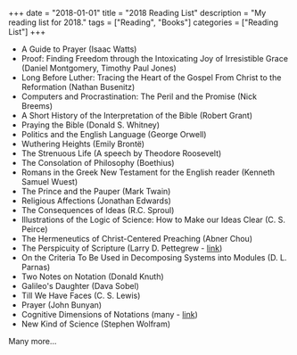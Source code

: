+++
date = "2018-01-01"
title = "2018 Reading List"
description = "My reading list for 2018."
tags = ["Reading", "Books"]
categories = ["Reading List"]
+++

- A Guide to Prayer (Isaac Watts)
- Proof: Finding Freedom through the Intoxicating Joy of Irresistible Grace (Daniel Montgomery, Timothy Paul Jones)
- Long Before Luther: Tracing the Heart of the Gospel From Christ to the Reformation (Nathan Busenitz)
- Computers and Procrastination: The Peril and the Promise (Nick Breems)
- A Short History of the Interpretation of the Bible (Robert Grant)
- Praying the Bible (Donald S. Whitney)
- Politics and the English Language (George Orwell)
- Wuthering Heights (Emily Brontë)
- The Strenuous Life (A speech by Theodore Roosevelt)
- The Consolation of Philosophy (Boethius)
- Romans in the Greek New Testament for the English reader (Kenneth Samuel Wuest)
- The Prince and the Pauper (Mark Twain)
- Religious Affections (Jonathan Edwards)
- The Consequences of Ideas (R.C. Sproul)
- Illustrations of the Logic of Science: How to Make our Ideas Clear (C. S. Peirce)
- The Hermeneutics of Christ-Centered Preaching (Abner Chou)
- The Perspicuity of Scripture (Larry D. Pettegrew - [link](https://www.tms.edu/m/tmsj15i.pdf))
- On the Criteria To Be Used in Decomposing Systems into Modules (D. L. Parnas)
- Two Notes on Notation (Donald Knuth)
- Galileo's Daughter (Dava Sobel)
- Till We Have Faces (C. S. Lewis)
- Prayer (John Bunyan)
- Cognitive Dimensions of Notations (many - [link](https://www.cl.cam.ac.uk/~afb21/publications/CT2001.pdf))
- New Kind of Science (Stephen Wolfram)

Many more...
